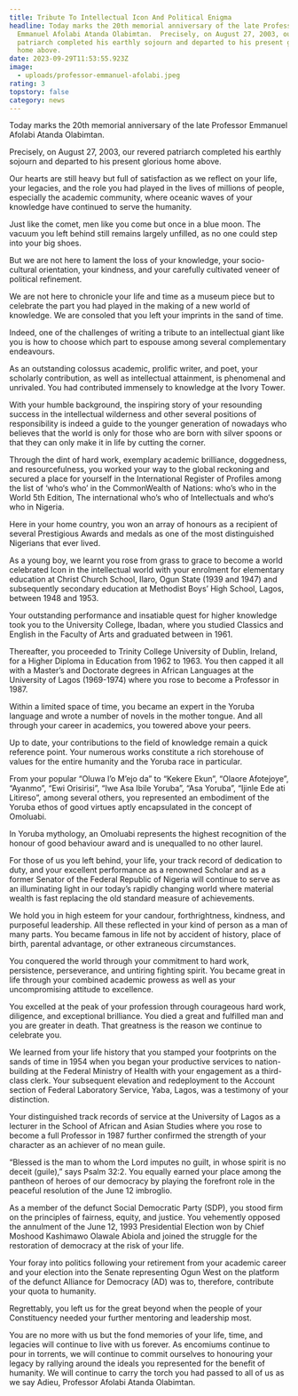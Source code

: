 ```yaml
---
title: Tribute To Intellectual Icon And Political Enigma
headline: Today marks the 20th memorial anniversary of the late Professor
  Emmanuel Afolabi Atanda Olabimtan.  Precisely, on August 27, 2003, our revered
  patriarch completed his earthly sojourn and departed to his present glorious
  home above.
date: 2023-09-29T11:53:55.923Z
image:
  - uploads/professor-emmanuel-afolabi.jpeg
rating: 3
topstory: false
category: news
---
```

Today marks the 20th memorial anniversary of the late Professor Emmanuel Afolabi Atanda Olabimtan. 

Precisely, on August 27, 2003, our revered patriarch completed his earthly sojourn and departed to his present glorious home above. 

Our hearts are still heavy but full of satisfaction as we reflect on your life, your legacies, and the role you had played in the lives of millions of people, especially the academic community, where oceanic waves of your knowledge have continued to serve the humanity.

Just like the comet, men like you come but once in a blue moon. The vacuum you left behind still remains largely unfilled, as no one could step into your big shoes. 

But we are not here to lament the loss of your knowledge, your socio-cultural orientation, your kindness, and your carefully cultivated veneer of political refinement.

 We are not here to chronicle your life and time as a museum piece but to celebrate the part you had played in the making of a new world of knowledge. We are consoled that you left your imprints in the sand of time.

Indeed, one of the challenges of writing a tribute to an intellectual giant like you is how to choose which part to espouse among several complementary endeavours. 

As an outstanding colossus academic, prolific writer, and poet, your scholarly contribution, as well as intellectual attainment, is phenomenal and unrivaled. You had contributed immensely to knowledge at the Ivory Tower. 

With your humble background, the inspiring story of your resounding success in the intellectual wilderness and other several positions of responsibility is indeed a guide to the younger generation of nowadays who believes that the world is only for those who are born with silver spoons or that they can only make it in life by cutting the corner.

Through the dint of hard work, exemplary academic brilliance, doggedness, and resourcefulness, you worked your way to the global reckoning and secured a place for yourself in the International Register of Profiles among the list of ‘who‘s who’ in the CommonWealth of Nations: who’s who in the World 5th Edition, The international who’s who of Intellectuals and who‘s who in Nigeria.

Here in your home country, you won an array of honours as a recipient of several Prestigious Awards and medals as one of the most distinguished Nigerians that ever lived.

As a  young boy, we learnt you rose from grass to grace to become a world celebrated Icon in the intellectual world with your enrolment for elementary education at Christ Church School, Ilaro, Ogun State (1939 and 1947) and subsequently secondary education at Methodist Boys’ High School, Lagos, between 1948 and 1953.

Your outstanding performance and insatiable quest for higher knowledge took you to the University College, Ibadan, where you studied Classics and English in the Faculty of Arts and graduated between in 1961. 

Thereafter, you proceeded to Trinity College University of Dublin, Ireland, for a Higher Diploma in Education from 1962 to 1963. You then capped it all with a Master’s and Doctorate degrees in African Languages at the University of Lagos (1969-1974) where you rose to become a Professor in 1987.  

Within a limited space of time, you became an expert in the Yoruba language and wrote a number of novels in the mother tongue. And all through your career in academics, you towered above your peers. 

Up to date, your contributions to the field of knowledge remain a quick reference point. Your numerous works constitute a rich storehouse of values for the entire humanity and the Yoruba race in particular. 

From your popular “Oluwa l’o M’ejo da” to “Kekere Ekun”, “Olaore Afotejoye”, “Ayanmo”, “Ewi Orisirisi”, “Iwe Asa Ibile Yoruba”, “Asa Yoruba”, “Ijinle Ede ati Litireso”, among several others, you represented an embodiment of the Yoruba ethos of good virtues aptly encapsulated in the concept of Omoluabi.

 In Yoruba mythology, an Omoluabi represents the highest recognition of the honour of good behaviour award and is unequalled to no other laurel.

For those of us you left behind, your life, your track record of dedication to duty, and your excellent performance as a renowned Scholar and as a former Senator of the Federal Republic of Nigeria will continue to serve as an illuminating light in our today’s rapidly changing world where material wealth is fast replacing the old standard measure of achievements.

We hold you in high esteem for your candour, forthrightness, kindness, and purposeful leadership. All these reflected in your kind of person as a man of many parts. You became famous in life not by accident of history, place of birth, parental advantage, or other extraneous circumstances.

You conquered the world through your commitment to hard work, persistence, perseverance, and untiring fighting spirit. You became great in life through your combined academic prowess as well as your uncompromising attitude to excellence. 

You excelled at the peak of your profession through courageous hard work, diligence, and exceptional brilliance. You died a great and fulfilled man and you are greater in death. That greatness is the reason we continue to celebrate you.

We learned from your life history that you stamped your footprints on the sands of time in 1954 when you began  your productive services to nation-building at the Federal Ministry of Health with your engagement as a third-class clerk. Your subsequent elevation and redeployment to the Account section of Federal Laboratory Service, Yaba, Lagos, was a testimony of your distinction.

 Your distinguished track records of service at the University of Lagos as a lecturer in the School of African and Asian Studies where you rose to become a full Professor in 1987 further confirmed the strength of your character as an achiever of no mean guile.

“Blessed is the man to whom the Lord imputes no guilt, in whose spirit is no deceit (guile),” says Psalm 32:2. You equally earned your place among the pantheon of heroes of our democracy by playing the forefront role in the peaceful resolution of the June 12 imbroglio.

As a member of the defunct Social Democratic Party (SDP), you stood firm on the principles of fairness, equity, and justice. You vehemently opposed the annulment of the June 12, 1993 Presidential Election won by Chief Moshood Kashimawo Olawale Abiola and joined the struggle for the restoration of democracy at the risk of your life. 

Your foray into politics following your retirement from your academic career and your election into the Senate representing Ogun West on the platform of the defunct Alliance for Democracy (AD) was to, therefore, contribute your quota to humanity.  

Regrettably, you left us for the great beyond when the people of your Constituency needed your further mentoring and leadership most.

You are no more with us but the fond memories of your life, time, and legacies will continue to live with us forever. As encomiums continue to pour in torrents, we will continue to commit ourselves to honouring your legacy by rallying around the ideals you represented for the benefit of humanity. We will continue to carry the torch you had passed to all of us as we say Adieu, Professor Afolabi Atanda Olabimtan.